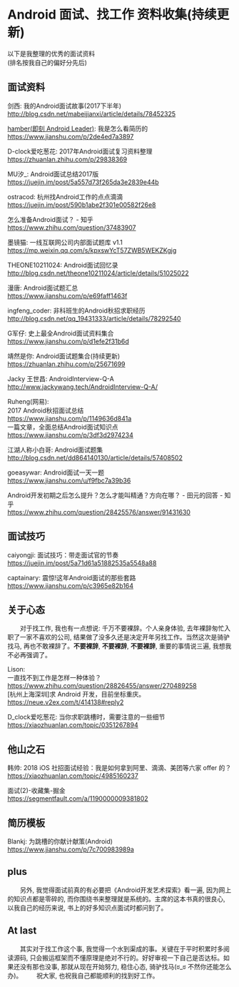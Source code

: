 # Android 面试、找工作 资料收集(持续更新)

以下是我整理的优秀的面试资料  
(排名按我自己的偏好分先后)
## 面试资料
剑西: 我的Android面试故事(2017下半年)  
<http://blog.csdn.net/mabeijianxi/article/details/78452325>

[hamber(即刻 Android Leader)](https://juejin.im/user/57b82535d342d3005ac24f59):
我是怎么看简历的  
<https://www.jianshu.com/p/2de4ed7a3897>

D-clock爱吃葱花: 2017年Android面试复习资料整理  
<https://zhuanlan.zhihu.com/p/29838369>

MU汐_: Android面试总结2017版  
<https://juejin.im/post/5a557d73f265da3e2839e44b>

ostracod: 杭州找Android工作的点点滴滴  
<https://juejin.im/post/590b1abe2f301e00582f26e8>

怎么准备Android面试？ - 知乎  
<https://www.zhihu.com/question/37483907>

墨镜猫: 一线互联网公司内部面试题库 v1.1  
<https://mp.weixin.qq.com/s/kpxswYcT57ZWB5WEKZKgjg>

THEONE10211024: Android面试回忆录  
<http://blog.csdn.net/theone10211024/article/details/51025022>

漫唐: Android面试题汇总  
<https://www.jianshu.com/p/e69faff1463f>

ingfeng_coder: 非科班生的Android秋招求职经历  
<http://blog.csdn.net/qq_19431333/article/details/78292540>

G军仔: 史上最全Android面试资料集合  
<https://www.jianshu.com/p/d1efe2f31b6d>

靖然是你: Android面试题集合(持续更新)  
<https://zhuanlan.zhihu.com/p/25671699>

Jacky 王世昌: AndroidInterview-Q-A  
<http://www.jackywang.tech/AndroidInterview-Q-A/>

Ruheng(网易):  
2017 Android秋招面试总结  
<https://www.jianshu.com/p/1149636d841a>  
一篇文章，全面总结Android面试知识点  
<https://www.jianshu.com/p/3df3d2974234>

江湖人称小白哥: Android面试题集  
<http://blog.csdn.net/dd864140130/article/details/57408502>

goeasywar: Android面试一天一题  
<https://www.jianshu.com/u/f9fbc7a39b36>

Android开发初期之后怎么提升？怎么才能叫精通？方向在哪？ - 田元的回答 - 知乎  
<https://www.zhihu.com/question/28425576/answer/91431630>

## 面试技巧
caiyongji: 面试技巧：带走面试官的节奏  
<https://juejin.im/post/5a71d61a51882535a5548a88>

captainary: 震惊!这年Android面试的那些套路  
<https://www.jianshu.com/p/c3965e82b164>

## 关于心态
&emsp;&emsp;对于找工作, 我也有一点想说: 千万不要裸辞。个人亲身体验, 去年裸辞匆忙入职了一家不喜欢的公司, 结果做了没多久还是决定开年另找工作。当然这次是骑驴找马, 再也不敢裸辞了。**不要裸辞**, **不要裸辞**, **不要裸辞**, 重要的事情说三遍, 我想我不必再强调了。

Lison:  
一直找不到工作是怎样一种体验？  
<https://www.zhihu.com/question/28826455/answer/270489258>  
[杭州上海深圳]求 Android 开发，目前坐标重庆。  
<https://neue.v2ex.com/t/414138#reply2>

D_clock爱吃葱花: 当你求职跳槽时，需要注意的一些细节  
<https://xiaozhuanlan.com/topic/0351267894>

## 他山之石
韩帅: 2018 iOS 社招面试经验：我是如何拿到阿里、滴滴、美团等六家 offer 的？  
<https://xiaozhuanlan.com/topic/4985160237>

面试(2)-收藏集-掘金  
<https://segmentfault.com/a/1190000009381802>

## 简历模板
Blankj: 为跳槽的你献计献策(Android)  
<https://www.jianshu.com/p/7c700983989a>

## plus
&emsp;&emsp;另外, 我觉得面试前真的有必要把《Android开发艺术探索》看一遍, 因为网上的知识点都是零碎的, 而你围绕书来整理就是系统的。主席的这本书真的很良心, 以我自己的经历来说, 书上的好多知识点面试时都问到了。

## At last
&emsp;&emsp;其实对于找工作这个事, 我觉得一个水到渠成的事。关键在于平时积累时多阅读源码, 只会搬运框架而不懂原理是绝对不行的。好好审视一下自己是否达标。如果还没有那也没事, 那就从现在开始努力, 稳住心态, 骑驴找马(ಠ_ಠ 不然你还能怎么办)。
&emsp;&emsp;祝大家, 也祝我自己都能顺利的找到好工作。


